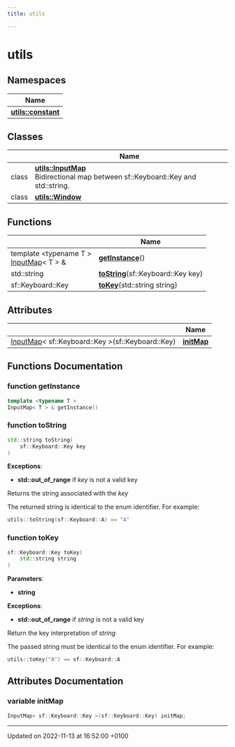 ```yaml
---
title: utils

---
```


# utils



## Namespaces

| Name           |
| -------------- |
| **[utils::constant](Namespaces/namespaceutils_1_1constant.md)**  |

## Classes

|                | Name           |
| -------------- | -------------- |
| class | **[utils::InputMap](Classes/classutils_1_1_input_map.md)** <br>Bidirectional map between sf::Keyboard::Key and std::string.  |
| class | **[utils::Window](Classes/classutils_1_1_window.md)**  |

## Functions

|                | Name           |
| -------------- | -------------- |
| template <typename T \> <br>[InputMap](Classes/classutils_1_1_input_map.md)< T > & | **[getInstance](Namespaces/namespaceutils.md#function-getinstance)**() |
| std::string | **[toString](Modules/group___input.md#function-tostring)**(sf::Keyboard::Key key) |
| sf::Keyboard::Key | **[toKey](Modules/group___input.md#function-tokey)**(std::string string) |

## Attributes

|                | Name           |
| -------------- | -------------- |
| [InputMap](Classes/classutils_1_1_input_map.md)< sf::Keyboard::Key >(sf::Keyboard::Key) | **[initMap](Namespaces/namespaceutils.md#variable-initmap)**  |


## Functions Documentation

### function getInstance

```cpp
template <typename T >
InputMap< T > & getInstance()
```


### function toString

```cpp
std::string toString(
    sf::Keyboard::Key key
)
```


**Exceptions**: 

  * **std::out_of_range** if _key_ is not a valid key 


Returns the string associated with the _key_

The returned string is identical to the enum identifier. For example: 

```cpp
utils::toString(sf::Keyboard::A) == "A"
```


### function toKey

```cpp
sf::Keyboard::Key toKey(
    std::string string
)
```


**Parameters**: 

  * **string** 


**Exceptions**: 

  * **std::out_of_range** if _string_ is not a valid key 


Return the key interpretation of _string_

The passed string must be identical to the enum identifier. For example: 

```cpp
utils::toKey("A") == sf::Keyboard::A
```



## Attributes Documentation

### variable initMap

```cpp
InputMap< sf::Keyboard::Key >(sf::Keyboard::Key) initMap;
```





-------------------------------

Updated on 2022-11-13 at 16:52:00 +0100